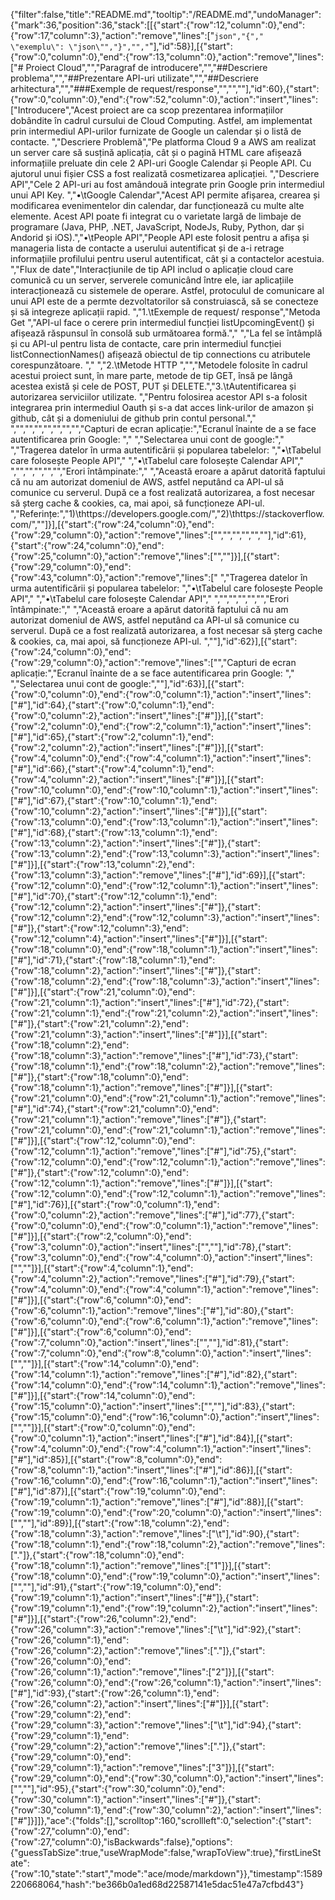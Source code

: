 {"filter":false,"title":"README.md","tooltip":"/README.md","undoManager":{"mark":36,"position":36,"stack":[[{"start":{"row":12,"column":0},"end":{"row":17,"column":3},"action":"remove","lines":["```json","{","    \"exemplu\": \"json\"","}","","```"],"id":58}],[{"start":{"row":0,"column":0},"end":{"row":13,"column":0},"action":"remove","lines":["# Proiect Cloud","","Paragraf de introducere","","##Descriere problema","","##Prezentare API-uri utilizate","","##Descriere arhitectura","","###Exemple de request/response","","",""],"id":60},{"start":{"row":0,"column":0},"end":{"row":52,"column":0},"action":"insert","lines":["Introducere","Acest proiect are ca scop prezentarea informațiilor dobândite în cadrul cursului de Cloud Computing. Astfel, am implementat prin intermediul API-urilor furnizate de Google un calendar și o listă de contacte. ","Descriere Problemă","Pe platforma Cloud 9 a AWS am realizat un server care să susțină aplicația, cât și o pagină HTML care afișează informațiile preluate din cele 2 API-uri Google Calendar și People API. Cu ajutorul unui fișier CSS a fost realizată cosmetizarea aplicației. ","Descriere API","Cele 2 API-uri au fost amândouă integrate prin Google prin intermediul unui API Key. ","•\tGoogle Calendar","Acest API permite afișarea, crearea și modificarea evenimentelor din calendar, dar funcționează cu multe alte elemente. Acest API poate fi integrat cu o varietate largă de limbaje de programare (Java, PHP, .NET, JavaScript, NodeJs, Ruby, Python, dar și Andorid și iOS).","•\tPeople API","People API este folosit pentru a afișa și manageria lista de contacte a userului autentificat și de a-i retrage informațiile profilului pentru userul autentificat, cât și a contactelor acestuia. ","Flux de date","Interacțiunile de tip API includ o aplicație cloud care comunică cu un server, serverele comunicând între  ele, iar aplicațiile interacționează cu sistemele de operare. Astfel, protoculul de comunicare al unui API este de a permte dezvoltatorilor să construiască, să se conecteze și să integreze aplicații rapid. ","1.\tExemple de request/ response","Metoda Get ","API-ul face o cerere prin intermediul funcției listUpcomingEvent() și afișează răspunsul în consolă sub următoarea formă."," ","La fel se întâmplă și cu API-ul pentru lista de contacte, care prin intermediul funcției listConnectionNames() afișează obiectul de tip connections cu atributele corespunzătoare. "," ","2.\tMetode HTTP ","","Metodele folosite în cadrul acestui proiect sunt, în mare parte, metode de tip GET, însă pe lângă acestea există și cele de POST, PUT și DELETE.","3.\tAutentificarea și autorizarea serviciilor utilizate. ","Pentru folosirea acestor API s-a folosit integrarea prin intermediul Oauth și s-a dat acces link-urilor de amazon și github, cât și a domeniului de github prin contul personal."," ","","","","","","","","Capturi de ecran aplicație:","Ecranul înainte de a se face autentificarea prin Google: "," ","Selectarea unui cont de google:"," ","Tragerea datelor în urma autentificării și popularea tabelelor: ","•\tTabelul care folosește People API"," ","•\tTabelul care folosește Calendar API"," ","","","","","","Erori întâmpinate:"," ","Această eroare a apărut datorită faptului că nu am autorizat domeniul de AWS, astfel neputând ca API-ul să comunice cu serverul. După ce a fost realizată autorizarea, a fost necesar să șterg cache & cookies, ca, mai apoi, să funcționeze API-ul. ","Referințe:","1)\thttps://developers.google.com/","2)\thttps://stackoverflow.com/",""]}],[{"start":{"row":24,"column":0},"end":{"row":29,"column":0},"action":"remove","lines":["","","","","",""],"id":61},{"start":{"row":24,"column":0},"end":{"row":25,"column":0},"action":"remove","lines":["",""]}],[{"start":{"row":29,"column":0},"end":{"row":43,"column":0},"action":"remove","lines":[" ","Tragerea datelor în urma autentificării și popularea tabelelor: ","•\tTabelul care folosește People API"," ","•\tTabelul care folosește Calendar API"," ","","","","","","Erori întâmpinate:"," ","Această eroare a apărut datorită faptului că nu am autorizat domeniul de AWS, astfel neputând ca API-ul să comunice cu serverul. După ce a fost realizată autorizarea, a fost necesar să șterg cache & cookies, ca, mai apoi, să funcționeze API-ul. ",""],"id":62}],[{"start":{"row":24,"column":0},"end":{"row":29,"column":0},"action":"remove","lines":["","Capturi de ecran aplicație:","Ecranul înainte de a se face autentificarea prin Google: "," ","Selectarea unui cont de google:",""],"id":63}],[{"start":{"row":0,"column":0},"end":{"row":0,"column":1},"action":"insert","lines":["#"],"id":64},{"start":{"row":0,"column":1},"end":{"row":0,"column":2},"action":"insert","lines":["#"]}],[{"start":{"row":2,"column":0},"end":{"row":2,"column":1},"action":"insert","lines":["#"],"id":65},{"start":{"row":2,"column":1},"end":{"row":2,"column":2},"action":"insert","lines":["#"]}],[{"start":{"row":4,"column":0},"end":{"row":4,"column":1},"action":"insert","lines":["#"],"id":66},{"start":{"row":4,"column":1},"end":{"row":4,"column":2},"action":"insert","lines":["#"]}],[{"start":{"row":10,"column":0},"end":{"row":10,"column":1},"action":"insert","lines":["#"],"id":67},{"start":{"row":10,"column":1},"end":{"row":10,"column":2},"action":"insert","lines":["#"]}],[{"start":{"row":13,"column":0},"end":{"row":13,"column":1},"action":"insert","lines":["#"],"id":68},{"start":{"row":13,"column":1},"end":{"row":13,"column":2},"action":"insert","lines":["#"]},{"start":{"row":13,"column":2},"end":{"row":13,"column":3},"action":"insert","lines":["#"]}],[{"start":{"row":13,"column":2},"end":{"row":13,"column":3},"action":"remove","lines":["#"],"id":69}],[{"start":{"row":12,"column":0},"end":{"row":12,"column":1},"action":"insert","lines":["#"],"id":70},{"start":{"row":12,"column":1},"end":{"row":12,"column":2},"action":"insert","lines":["#"]},{"start":{"row":12,"column":2},"end":{"row":12,"column":3},"action":"insert","lines":["#"]},{"start":{"row":12,"column":3},"end":{"row":12,"column":4},"action":"insert","lines":["#"]}],[{"start":{"row":18,"column":0},"end":{"row":18,"column":1},"action":"insert","lines":["#"],"id":71},{"start":{"row":18,"column":1},"end":{"row":18,"column":2},"action":"insert","lines":["#"]},{"start":{"row":18,"column":2},"end":{"row":18,"column":3},"action":"insert","lines":["#"]}],[{"start":{"row":21,"column":0},"end":{"row":21,"column":1},"action":"insert","lines":["#"],"id":72},{"start":{"row":21,"column":1},"end":{"row":21,"column":2},"action":"insert","lines":["#"]},{"start":{"row":21,"column":2},"end":{"row":21,"column":3},"action":"insert","lines":["#"]}],[{"start":{"row":18,"column":2},"end":{"row":18,"column":3},"action":"remove","lines":["#"],"id":73},{"start":{"row":18,"column":1},"end":{"row":18,"column":2},"action":"remove","lines":["#"]},{"start":{"row":18,"column":0},"end":{"row":18,"column":1},"action":"remove","lines":["#"]}],[{"start":{"row":21,"column":0},"end":{"row":21,"column":1},"action":"remove","lines":["#"],"id":74},{"start":{"row":21,"column":0},"end":{"row":21,"column":1},"action":"remove","lines":["#"]},{"start":{"row":21,"column":0},"end":{"row":21,"column":1},"action":"remove","lines":["#"]}],[{"start":{"row":12,"column":0},"end":{"row":12,"column":1},"action":"remove","lines":["#"],"id":75},{"start":{"row":12,"column":0},"end":{"row":12,"column":1},"action":"remove","lines":["#"]},{"start":{"row":12,"column":0},"end":{"row":12,"column":1},"action":"remove","lines":["#"]}],[{"start":{"row":12,"column":0},"end":{"row":12,"column":1},"action":"remove","lines":["#"],"id":76}],[{"start":{"row":0,"column":1},"end":{"row":0,"column":2},"action":"remove","lines":["#"],"id":77},{"start":{"row":0,"column":0},"end":{"row":0,"column":1},"action":"remove","lines":["#"]}],[{"start":{"row":2,"column":0},"end":{"row":3,"column":0},"action":"insert","lines":["",""],"id":78},{"start":{"row":3,"column":0},"end":{"row":4,"column":0},"action":"insert","lines":["",""]}],[{"start":{"row":4,"column":1},"end":{"row":4,"column":2},"action":"remove","lines":["#"],"id":79},{"start":{"row":4,"column":0},"end":{"row":4,"column":1},"action":"remove","lines":["#"]}],[{"start":{"row":6,"column":0},"end":{"row":6,"column":1},"action":"remove","lines":["#"],"id":80},{"start":{"row":6,"column":0},"end":{"row":6,"column":1},"action":"remove","lines":["#"]}],[{"start":{"row":6,"column":0},"end":{"row":7,"column":0},"action":"insert","lines":["",""],"id":81},{"start":{"row":7,"column":0},"end":{"row":8,"column":0},"action":"insert","lines":["",""]}],[{"start":{"row":14,"column":0},"end":{"row":14,"column":1},"action":"remove","lines":["#"],"id":82},{"start":{"row":14,"column":0},"end":{"row":14,"column":1},"action":"remove","lines":["#"]}],[{"start":{"row":14,"column":0},"end":{"row":15,"column":0},"action":"insert","lines":["",""],"id":83},{"start":{"row":15,"column":0},"end":{"row":16,"column":0},"action":"insert","lines":["",""]}],[{"start":{"row":0,"column":0},"end":{"row":0,"column":1},"action":"insert","lines":["#"],"id":84}],[{"start":{"row":4,"column":0},"end":{"row":4,"column":1},"action":"insert","lines":["#"],"id":85}],[{"start":{"row":8,"column":0},"end":{"row":8,"column":1},"action":"insert","lines":["#"],"id":86}],[{"start":{"row":16,"column":0},"end":{"row":16,"column":1},"action":"insert","lines":["#"],"id":87}],[{"start":{"row":19,"column":0},"end":{"row":19,"column":1},"action":"remove","lines":["#"],"id":88}],[{"start":{"row":19,"column":0},"end":{"row":20,"column":0},"action":"insert","lines":["",""],"id":89}],[{"start":{"row":18,"column":2},"end":{"row":18,"column":3},"action":"remove","lines":["\t"],"id":90},{"start":{"row":18,"column":1},"end":{"row":18,"column":2},"action":"remove","lines":["."]},{"start":{"row":18,"column":0},"end":{"row":18,"column":1},"action":"remove","lines":["1"]}],[{"start":{"row":18,"column":0},"end":{"row":19,"column":0},"action":"insert","lines":["",""],"id":91},{"start":{"row":19,"column":0},"end":{"row":19,"column":1},"action":"insert","lines":["#"]},{"start":{"row":19,"column":1},"end":{"row":19,"column":2},"action":"insert","lines":["#"]}],[{"start":{"row":26,"column":2},"end":{"row":26,"column":3},"action":"remove","lines":["\t"],"id":92},{"start":{"row":26,"column":1},"end":{"row":26,"column":2},"action":"remove","lines":["."]},{"start":{"row":26,"column":0},"end":{"row":26,"column":1},"action":"remove","lines":["2"]}],[{"start":{"row":26,"column":0},"end":{"row":26,"column":1},"action":"insert","lines":["#"],"id":93},{"start":{"row":26,"column":1},"end":{"row":26,"column":2},"action":"insert","lines":["#"]}],[{"start":{"row":29,"column":2},"end":{"row":29,"column":3},"action":"remove","lines":["\t"],"id":94},{"start":{"row":29,"column":1},"end":{"row":29,"column":2},"action":"remove","lines":["."]},{"start":{"row":29,"column":0},"end":{"row":29,"column":1},"action":"remove","lines":["3"]}],[{"start":{"row":29,"column":0},"end":{"row":30,"column":0},"action":"insert","lines":["",""],"id":95},{"start":{"row":30,"column":0},"end":{"row":30,"column":1},"action":"insert","lines":["#"]},{"start":{"row":30,"column":1},"end":{"row":30,"column":2},"action":"insert","lines":["#"]}]]},"ace":{"folds":[],"scrolltop":160,"scrollleft":0,"selection":{"start":{"row":27,"column":0},"end":{"row":27,"column":0},"isBackwards":false},"options":{"guessTabSize":true,"useWrapMode":false,"wrapToView":true},"firstLineState":{"row":10,"state":"start","mode":"ace/mode/markdown"}},"timestamp":1589220668064,"hash":"be366b0a1ed68d22587141e5dac51e47a7cfbd43"}
